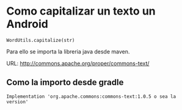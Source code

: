 # Como capitalizar un texto un Android

```WordUtils.capitalize(str)```

Para ello se importa la libreria java desde maven.

URL: http://commons.apache.org/proper/commons-text/

## Como la importo desde gradle

```Implementation 'org.apache.commons:commons-text:1.0.5 o sea la version'```
